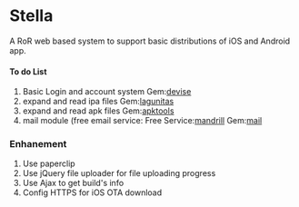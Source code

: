 Stella
======

A RoR web based system to support basic distributions of iOS and Android app.

####  To do List
1. Basic Login and account system Gem:[devise](https://github.com/plataformatec/devise)
2. expand and read ipa files Gem:[lagunitas](https://github.com/soffes/lagunitas)
3. expand and read apk files Gem:[apktools](https://github.com/devunwired/apktools)
4. mail module (free email service: Free Service:[mandrill](https://mandrill.com/pricing/) Gem:[mail](https://rubygems.org/gems/mail)

### Enhanement
1. Use paperclip 
2. Use jQuery file uploader for file uploading progress
3. Use Ajax to get build's info  
4. Config HTTPS for iOS OTA download